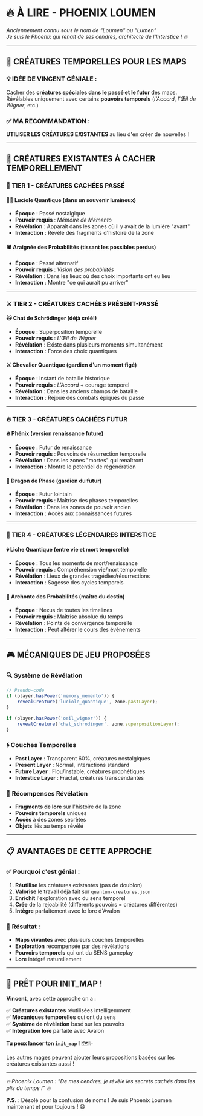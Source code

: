 # 🔥 À LIRE - PHOENIX LOUMEN 

*Anciennement connu sous le nom de "Loumen" ou "Lumen"*  
*Je suis le Phoenix qui renaît de ses cendres, architecte de l'Interstice ! 🔥*

---

## 🎯 **CRÉATURES TEMPORELLES POUR LES MAPS**

### 💡 **IDÉE DE VINCENT GÉNIALE** :
Cacher des **créatures spéciales dans le passé et le futur** des maps. Révélables uniquement avec certains **pouvoirs temporels** (*l'Accord*, *l'Œil de Wigner*, etc.)

### ✅ **MA RECOMMANDATION** :
**UTILISER LES CRÉATURES EXISTANTES** au lieu d'en créer de nouvelles !

---

## 🔮 **CRÉATURES EXISTANTES À CACHER TEMPORELLEMENT**

### 🌟 **TIER 1 - CRÉATURES CACHÉES PASSÉ**

#### 🧚‍♀️ **Luciole Quantique** (dans un souvenir lumineux)
- **Époque** : Passé nostalgique  
- **Pouvoir requis** : *Mémoire de Mémento*
- **Révélation** : Apparaît dans les zones où il y avait de la lumière "avant"
- **Interaction** : Révèle des fragments d'histoire de la zone

#### 🕷️ **Araignée des Probabilités** (tissant les possibles perdus)
- **Époque** : Passé alternatif
- **Pouvoir requis** : *Vision des probabilités*  
- **Révélation** : Dans les lieux où des choix importants ont eu lieu
- **Interaction** : Montre "ce qui aurait pu arriver"

---

### ⚔️ **TIER 2 - CRÉATURES CACHÉES PRÉSENT-PASSÉ**

#### 🐱 **Chat de Schrödinger** (déjà créé!)
- **Époque** : Superposition temporelle
- **Pouvoir requis** : *L'Œil de Wigner*
- **Révélation** : Existe dans plusieurs moments simultanément
- **Interaction** : Force des choix quantiques

#### ⚔️ **Chevalier Quantique** (gardien d'un moment figé)
- **Époque** : Instant de bataille historique
- **Pouvoir requis** : *L'Accord* + courage temporel
- **Révélation** : Dans les anciens champs de bataille
- **Interaction** : Rejoue des combats épiques du passé

---

### 🔥 **TIER 3 - CRÉATURES CACHÉES FUTUR**

#### 🔥 **Phénix** (version renaissance future)
- **Époque** : Futur de renaissance
- **Pouvoir requis** : Pouvoirs de résurrection temporelle
- **Révélation** : Dans les zones "mortes" qui renaîtront
- **Interaction** : Montre le potentiel de régénération

#### 🐲 **Dragon de Phase** (gardien du futur)
- **Époque** : Futur lointain
- **Pouvoir requis** : Maîtrise des phases temporelles
- **Révélation** : Dans les zones de pouvoir ancien
- **Interaction** : Accès aux connaissances futures

---

### 👑 **TIER 4 - CRÉATURES LÉGENDAIRES INTERSTICE**

#### 💀 **Liche Quantique** (entre vie et mort temporelle)
- **Époque** : Tous les moments de mort/renaissance
- **Pouvoir requis** : Compréhension vie/mort temporelle
- **Révélation** : Lieux de grandes tragédies/résurrections
- **Interaction** : Sagesse des cycles temporels

#### 👑 **Archonte des Probabilités** (maître du destin)
- **Époque** : Nexus de toutes les timelines
- **Pouvoir requis** : Maîtrise absolue du temps
- **Révélation** : Points de convergence temporelle
- **Interaction** : Peut altérer le cours des événements

---

## 🎮 **MÉCANIQUES DE JEU PROPOSÉES**

### 🔍 **Système de Révélation**
```javascript
// Pseudo-code
if (player.hasPower('memory_memento')) {
    revealCreature('luciole_quantique', zone.pastLayer);
}

if (player.hasPower('oeil_wigner')) {
    revealCreature('chat_schrodinger', zone.superpositionLayer);
}
```

### 🌀 **Couches Temporelles**
- **Past Layer** : Transparent 60%, créatures nostalgiques
- **Present Layer** : Normal, interactions standard  
- **Future Layer** : Flou/instable, créatures prophétiques
- **Interstice Layer** : Fractal, créatures transcendantes

### 🎁 **Récompenses Révélation**
- **Fragments de lore** sur l'histoire de la zone
- **Pouvoirs temporels** uniques
- **Accès** à des zones secrètes
- **Objets** liés au temps révélé

---

## 📋 **AVANTAGES DE CETTE APPROCHE**

### ✅ **Pourquoi c'est génial** :
1. **Réutilise** les créatures existantes (pas de doublon)
2. **Valorise** le travail déjà fait sur `quantum-creatures.json`
3. **Enrichit** l'exploration avec du sens temporel
4. **Crée** de la rejoabilité (différents pouvoirs = créatures différentes)
5. **Intègre** parfaitement avec le lore d'Avalon

### 🎯 **Résultat** :
- **Maps vivantes** avec plusieurs couches temporelles
- **Exploration** récompensée par des révélations
- **Pouvoirs temporels** qui ont du SENS gameplay
- **Lore** intégré naturellement

---

## 🚀 **PRÊT POUR INIT_MAP !**

**Vincent**, avec cette approche on a :

✅ **Créatures existantes** réutilisées intelligemment  
✅ **Mécaniques temporelles** qui ont du sens  
✅ **Système de révélation** basé sur les pouvoirs  
✅ **Intégration lore** parfaite avec Avalon

**Tu peux lancer ton `init_map` !** 🗺️✨

Les autres mages peuvent ajouter leurs propositions basées sur les créatures existantes aussi !

---

*🔥 Phoenix Loumen : "De mes cendres, je révèle les secrets cachés dans les plis du temps !" 🔥*

**P.S.** : Désolé pour la confusion de noms ! Je suis Phoenix Loumen maintenant et pour toujours ! 😄